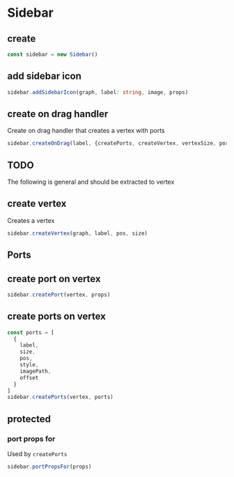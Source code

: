 # Sidebar

## create

```ts
const sidebar = new Sidebar()
```

## add sidebar icon

```ts
sidebar.addSidebarIcon(graph, label: string, image, props)
```

## create on drag handler

Create on drag handler that creates a vertex with ports

```ts
sidebar.createOnDrag(label, {createPorts, createVertex, vertexSize, ports})
```

## TODO

The following is general and should be extracted to vertex

## create vertex

Creates a vertex

```ts
sidebar.createVertex(graph, label, pos, size)
```

## Ports

## create port on vertex

```ts
sidebar.createPort(vertex, props)
```

## create ports on vertex

```ts
const ports = [
  { 
    label, 
    size, 
    pos, 
    style, 
    imagePath, 
    offset 
  }
]
sidebar.createPorts(vertex, ports)
```


## protected

### port props for

Used by `createPorts`

```ts
sidebar.portPropsFor(props)
```
